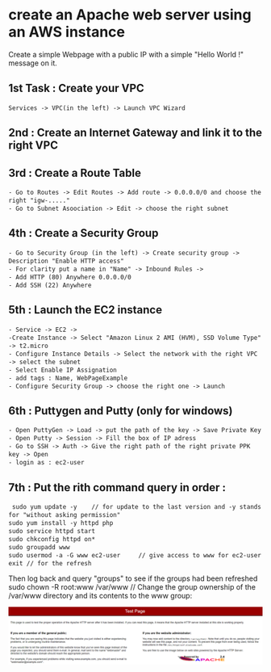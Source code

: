 # create an Apache web server using an AWS instance

Create a simple Webpage with a public IP with a simple "Hello World !" message on it.

## 1st Task : Create your VPC
	Services -> VPC(in the left) -> Launch VPC Wizard

## 2nd : Create an Internet Gateway and link it to the right VPC

## 3rd : Create a Route Table 
	- Go to Routes -> Edit Routes -> Add route -> 0.0.0.0/0 and choose the right "igw-....."
	- Go to Subnet Asoociation -> Edit -> choose the right subnet

## 4th : Create a Security Group
	- Go to Security Group (in the left) -> Create security group -> Description "Enable HTTP access" 
	- For clarity put a name in "Name" -> Inbound Rules -> 
	- Add HTTP (80) Anywhere 0.0.0.0/0
	- Add SSH (22) Anywhere

## 5th : Launch the EC2 instance 
	- Service -> EC2 -> 
	-Create Instance -> Select "Amazon Linux 2 AMI (HVM), SSD Volume Type" -> t2.micro 
	- Configure Instance Details -> Select the network with the right VPC -> select the subnet
	- Select Enable IP Assignation
	- add tags : Name, WebPageExample
	- Configure Security Group -> choose the right one -> Launch
## 6th : Puttygen and Putty (only for windows)
	- Open PuttyGen -> Load -> put the path of the key -> Save Private Key
	- Open Putty -> Session -> Fill the box of IP adress 
	- Go to SSH -> Auth -> Give the right path of the right private PPK key -> Open 
	- login as : ec2-user

## 7th : Put the rith command query in order :
	 sudo yum update -y    // for update to the last version and -y stands for "without asking permission"
	sudo yum install -y httpd php
	sudo service httpd start
	sudo chkconfig httpd on*
	sudo groupadd www
	sudo usermod -a -G www ec2-user     // give access to www for ec2-user 
	exit // for the refresh

Then log back and query "groups" to see if the groups had been refreshed
	sudo chown -R root:www /var/www      //  Change the group ownership of the /var/www directory and its contents to the www group:

![Apache webpage](Lab1-webpage/Apache_webpage.PNG)
